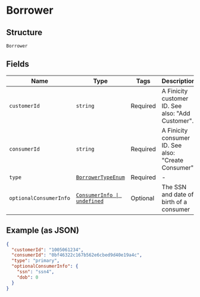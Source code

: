 
# Borrower

## Structure

`Borrower`

## Fields

| Name | Type | Tags | Description |
|  --- | --- | --- | --- |
| `customerId` | `string` | Required | A Finicity customer ID. See also: "Add Customer". |
| `consumerId` | `string` | Required | A Finicity consumer ID. See also: "Create Consumer". |
| `type` | [`BorrowerTypeEnum`](../../doc/models/borrower-type-enum.md) | Required | - |
| `optionalConsumerInfo` | [`ConsumerInfo \| undefined`](../../doc/models/consumer-info.md) | Optional | The SSN and date of birth of a consumer |

## Example (as JSON)

```json
{
  "customerId": "1005061234",
  "consumerId": "0bf46322c167b562e6cbed9d40e19a4c",
  "type": "primary",
  "optionalConsumerInfo": {
    "ssn": "ssn4",
    "dob": 0
  }
}
```

